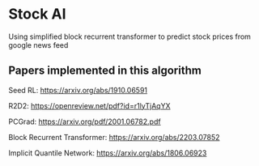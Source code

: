 
# Stock AI


Using simplified block recurrent transformer to predict stock prices from google news feed


## Papers implemented in this algorithm


Seed RL: https://arxiv.org/abs/1910.06591

R2D2: https://openreview.net/pdf?id=r1lyTjAqYX

PCGrad:  https://arxiv.org/pdf/2001.06782.pdf

Block Recurrent Transformer: https://arxiv.org/abs/2203.07852

Implicit Quantile Network: https://arxiv.org/abs/1806.06923

